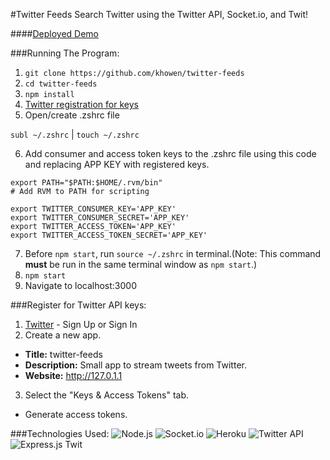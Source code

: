 #Twitter Feeds
Search Twitter using the Twitter API, Socket.io, and Twit!

####[Deployed Demo](https://twitter-feeds-challenge.herokuapp.com/)

###Running The Program:
1. `git clone https://github.com/khowen/twitter-feeds`
2. `cd twitter-feeds`
3. `npm install`
4. [Twitter registration for keys](#register-for-twitter-api-keys)
5. Open/create .zshrc file

  `subl ~/.zshrc` | `touch ~/.zshrc`

6. Add consumer and access token keys to the .zshrc file using this code and replacing APP KEY with registered keys.


  ```
  export PATH="$PATH:$HOME/.rvm/bin"
  # Add RVM to PATH for scripting

  export TWITTER_CONSUMER_KEY='APP_KEY'
  export TWITTER_CONSUMER_SECRET='APP_KEY'
  export TWITTER_ACCESS_TOKEN='APP_KEY'
  export TWITTER_ACCESS_TOKEN_SECRET='APP_KEY'
  ```

7. Before `npm start`, run `source ~/.zshrc` in terminal.(Note: This command **must** be run in the same terminal window as `npm start`.)
8. `npm start`
9. Navigate to localhost:3000

###Register for Twitter API keys:
1. [Twitter](https://apps.twitter.com) - Sign Up or Sign In
2. Create a new app.
  * **Title:** twitter-feeds
  * **Description:** Small app to stream tweets from Twitter.
  * **Website:** http://127.0.1.1
3. Select the "Keys & Access Tokens" tab.
  * Generate access tokens.

###Technologies Used:
![Node.js](http://global.download.synology.com/download/pkg_img/Node.js/0.12.6-0112/thumb_256.png)
![Socket.io](http://nodejs-cloud.com/img/128px/socketio.png)
![Heroku](http://cdn2.cloudpro.co.uk/sites/cloudprod7/files/logo-developer-heroku.png)
![Twitter API](https://www.apichangelog.com/static/img/logos/twitter-128.png)
![Express.js](https://webslinder.com/public/imgs/logo/express.png)
Twit




